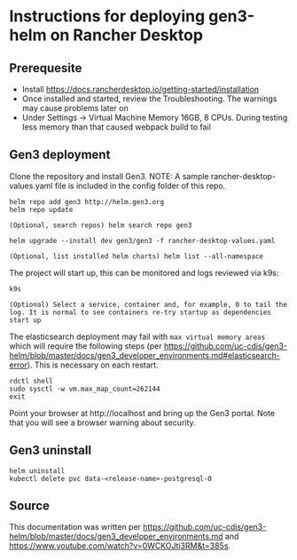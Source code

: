 # Instructions for deploying gen3-helm on Rancher Desktop

## Prerequesite

* Install https://docs.rancherdesktop.io/getting-started/installation
* Once installed and started, review the Troubleshooting. The warnings may cause problems later on
* Under Settings -> Virtual Machine Memory 16GB, 8 CPUs. During testing less memory than that caused webpack build to fail

## Gen3 deployment
Clone the repository and install Gen3. NOTE: A sample rancher-desktop-values.yaml file is included in the config folder of this repo.
```
helm repo add gen3 http://helm.gen3.org
helm repo update

(Optional, search repos) helm search repo gen3

helm upgrade --install dev gen3/gen3 -f rancher-desktop-values.yaml

(Optional, list installed helm charts) helm list --all-namespace
```

The project will start up, this can be monitored and logs reviewed via k9s:
```
k9s

(Optional) Select a service, container and, for example, 0 to tail the log. It is normal to see containers re-try startup as dependencies start up
```

The elasticsearch deployment may fail with `max virtual memory areas` which will require the following steps (per
https://github.com/uc-cdis/gen3-helm/blob/master/docs/gen3_developer_environments.md#elasticsearch-error). This is necessary
on each restart.
```
rdctl shell
sudo sysctl -w vm.max_map_count=262144
exit
```

Point your browser at http://localhost and bring up the Gen3 portal. Note that you will see a browser warning about security.

## Gen3 uninstall

```
helm uninstall
kubectl delete pvc data-<release-name>-postgresql-0
```

## Source

This documentation was written per https://github.com/uc-cdis/gen3-helm/blob/master/docs/gen3_developer_environments.md and https://www.youtube.com/watch?v=0WCKOJtj3RM&t=385s.
